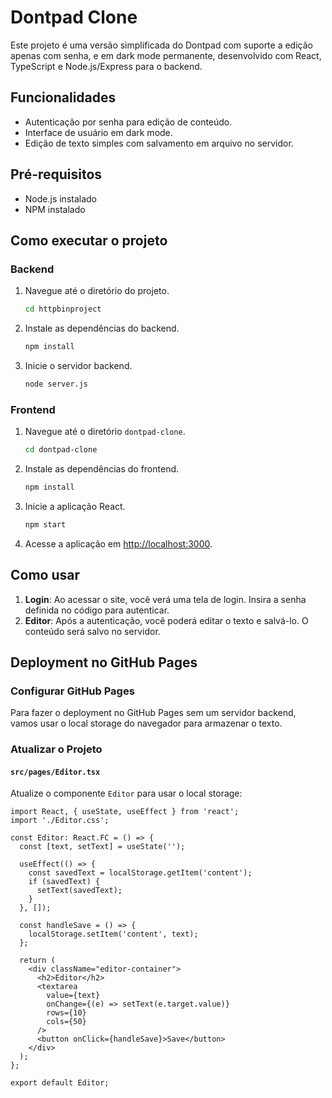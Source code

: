 # Dontpad Clone

Este projeto é uma versão simplificada do Dontpad com suporte a edição apenas com senha, e em dark mode permanente, desenvolvido com React, TypeScript e Node.js/Express para o backend.

## Funcionalidades

- Autenticação por senha para edição de conteúdo.
- Interface de usuário em dark mode.
- Edição de texto simples com salvamento em arquivo no servidor.

## Pré-requisitos

- Node.js instalado
- NPM instalado

## Como executar o projeto

### Backend

1. Navegue até o diretório do projeto.

    ```sh
    cd httpbinproject
    ```

2. Instale as dependências do backend.

    ```sh
    npm install
    ```

3. Inicie o servidor backend.

    ```sh
    node server.js
    ```

### Frontend

1. Navegue até o diretório `dontpad-clone`.

    ```sh
    cd dontpad-clone
    ```

2. Instale as dependências do frontend.

    ```sh
    npm install
    ```

3. Inicie a aplicação React.

    ```sh
    npm start
    ```

4. Acesse a aplicação em [http://localhost:3000](http://localhost:3000).

## Como usar

1. **Login**: Ao acessar o site, você verá uma tela de login. Insira a senha definida no código para autenticar.
2. **Editor**: Após a autenticação, você poderá editar o texto e salvá-lo. O conteúdo será salvo no servidor.

## Deployment no GitHub Pages

### Configurar GitHub Pages

Para fazer o deployment no GitHub Pages sem um servidor backend, vamos usar o local storage do navegador para armazenar o texto.

### Atualizar o Projeto

#### `src/pages/Editor.tsx`

Atualize o componente `Editor` para usar o local storage:

```tsx
import React, { useState, useEffect } from 'react';
import './Editor.css';

const Editor: React.FC = () => {
  const [text, setText] = useState('');

  useEffect(() => {
    const savedText = localStorage.getItem('content');
    if (savedText) {
      setText(savedText);
    }
  }, []);

  const handleSave = () => {
    localStorage.setItem('content', text);
  };

  return (
    <div className="editor-container">
      <h2>Editor</h2>
      <textarea
        value={text}
        onChange={(e) => setText(e.target.value)}
        rows={10}
        cols={50}
      />
      <button onClick={handleSave}>Save</button>
    </div>
  );
};

export default Editor;
